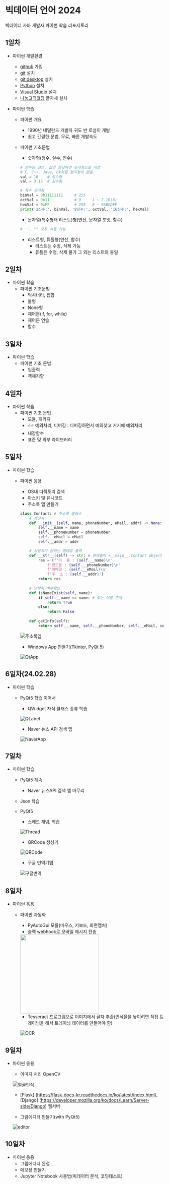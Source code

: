 # 빅데이터 언어 2024
빅데이터 자바 개발자 파이썬 학습 리포지토리

## 1일차
- 파이썬 개발환경
    - [github](https://github.com/) 가입
    - [git](https://git-scm.com/) 설치
    - [git desktop](https://desktop.github.com/) 설치
    - [Python](https://www.python.org/) 설치
    - [Visual Studio](https://code.visualstudio.com/) 설치
    - [나눔고딕코딩](https://github.com/naver/nanumfont?tab=readme-ov-file) 글자체 설치

- 파이썬 학습
    - 파이썬 개요
        - 1990년 네덜란드 개발자 귀도 반 로섬이 개발
        - 쉽고 간결한 문법, 무료, 빠른 개발속도
    - 파이썬 기초문법
        - 숫자형(정수, 실수, 진수)

        ```python
        # 변수만 선언, 값만 할당하면 숫자형으로 지정
        # C, C++, Java, C#처럼 형지정이 없음
        val = 10    # 정수형
        val = 3.15  # 실수형

        # 특수 숫자형
        binVal = 0b11111111     # 255
        octVal = 0o11           # 9     1 ~ 7 10(8)
        hexVal = 0xFF           # 255   0 ~ 9ABCDEF
        print('2진수:', binVal, '8진수:', octVal, '16진수:', hexVal)
        ```
        - 문자열(특수형태 리스트)형(연산, 문자열 포맷, 함수)
        ```Python
        # '', "" 모두 사용 가능
        ```
        - 리스트형, 튜플형(연산, 함수)
            - 리스트는 수정, 삭제 가능
            - 튜플은 수정, 삭제 불가 그 외는 리스트와 동일 

## 2일차
- 파이썬 학습
    - 파이썬 기초문법
        - 딕셔너리, 집합
        - 불형
        - None형
        - 제어문(if, for, while)
        - 제어문 연습
        - 함수

## 3일차
- 파이썬 학습
    - 파이썬 기초 문법
        - 입출력
        - 객체지향

## 4일차
- 파이썬 학습
    - 파이썬 기초 문법
        - 모듈, 패키지
        - ⭐⭐ 예외처리, 디버깅 : 디버깅하면서 예외찾고 거기에 예외처리
        - 내장함수
        - 표준 및 외부 라이브러리

## 5일차
- 파이썬 학습
    - 파이썬 응용
        - OS내 디렉토리 검색
        - 아스키 및 유니코드
        - 주소록 앱 만들기

        ```python
        class Contact: # 주소록 클래스
            # 생성자
            def __init__(self, name, phoneNumber, eMail, addr) -> None:
                self.__name = name
                self.__phoneNumber = phoneNumber
                self.__eMail = eMail
                self.__addr = addr

            # 사용자가 원하는 형태로 출력
            def __str__(self) -> str: # 원래출력 <__main__.Contact object at 0x0000024500772150> 
                res = (f'이  름 : {self.__name}\n'
                    f'핸드폰 : {self.__phoneNumber}\n'
                    f'이메일 : {self.__eMail}\n'
                    f'주  소 : {self.__addr}')
                return res
            
            # 연락처 여부확인
            def isNameExist(self, name):
                if self.__name == name: # 찾는 이름 존재
                    return True
                else:
                    return False
                
            def getInfo(self):
                return self.__name, self.__phoneNumber, self.__eMail, self.__addr
        ```


        ![주소록앱](https://raw.githubusercontent.com/iieunji023/java-bigdata-2024/main/images/KakaoTalk_20240227_152639834.gif)

        - Windows App 만들기(Tkinter, PyQt 5)

        ![QtApp](https://raw.githubusercontent.com/iieunji023/java-bigdata-2024/main/images/bigdata02.png)

## 6일차(24.02.28)
- 파이썬 학습
    - PyQt5 학습 이어서
        - QWidget 자식 클래스 종류 학습

        ![QLabel](https://raw.githubusercontent.com/iieunji023/java-bigdata-2024/main/images/bigdata03.png)

        - Naver 뉴스 API 검색 앱

        ![NaverApp](https://raw.githubusercontent.com/iieunji023/java-bigdata-2024/main/images/bigdata04.png)

## 7일차
- 파이썬 학습
    - PyQt5 계속
        - Naver 뉴스API 검색 앱 마무리
    - Json 학습
    - PyQt5
        - 스레드 개념, 학습

        ![Thread](https://raw.githubusercontent.com/iieunji023/java-bigdata-2024/main/images/bigdata05.png)

        - QRCode 생성기

        ![QRCode](https://raw.githubusercontent.com/iieunji023/java-bigdata-2024/main/images/bigdata06.png)

        - 구글 번역기앱

        ![구글번역](https://raw.githubusercontent.com/iieunji023/java-bigdata-2024/main/images/bigdata07.png) 
        
## 8일차
- 파이썬 응용
    - 파이썬 자동화
        - PyAutoGui 모듈(마우스, 키보드, 화면캡처)
        - 슬랙 webhook로 모바일 메시지 전송

        <!-- html 태그로 이미지를 삽입하면 문제없음 -->
        <img src="https://raw.githubusercontent.com/iieunji023/java-bigdata-2024/main/images/bigdata08.jpg" width="250">

        - Tesseract 프로그램으로 이미지에서 글자 추출(인식율을 높이려면 직접 트레이닝을 해서 트레이닝 데이터를 만들어야 함)

        ![OCR](https://raw.githubusercontent.com/iieunji023/java-bigdata-2024/main/images/bigdata09.png)

## 9일차
- 파이썬 응용
    - 이미지 처리 OpenCV

    ![얼굴인식](https://raw.githubusercontent.com/iieunji023/java-bigdata-2024/main/images/bigdata10.gif) 

    - [Flask] (https://flask-docs-kr.readthedocs.io/ko/latest/index.html), [Django] (https://developer.mozilla.org/ko/docs/Learn/Server-side/Django) 웹서버

    - 그림에디터 만들기(with PyQt5)

    ![editor](https://raw.githubusercontent.com/iieunji023/java-bigdata-2024/main/images/bigdata11.gif) 

## 10일차
- 파이썬 응용
    - 그림에디터 완성
    - 메모장 만들기
    - Jupyter Notebook 사용법(빅데이터 분석, 코딩테스트)